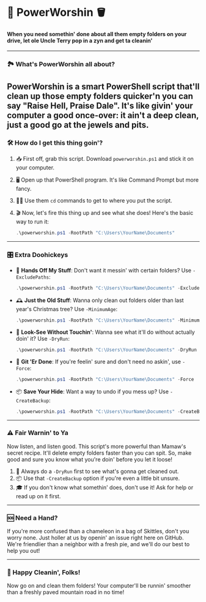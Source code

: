 # 🧹 PowerWorshin 🪣

#### When you need somethin' done about all them empty folders on your drive, let ole Uncle Terry pop in a zyn and get ta cleanin'

---

### 🏞️ What's PowerWorshin all about?

PowerWorshin is a smart PowerShell script that'll clean up those empty folders quicker'n you can say "Raise Hell, Praise Dale". It's like givin' your computer a good once-over: it ain't a deep clean, just a good go at the jewels and pits. 
---

### 🛠️ How do I get this thing goin'?

1. 📥 First off, grab this script. Download `powerworshin.ps1` and stick it on your computer.

2. 🖥️ Open up that PowerShell program. It's like Command Prompt but more fancy.

3. 🚶‍♂️ Use them `cd` commands to get to where you put the script.

4. 🎬 Now, let's fire this thing up and see what she does! Here's the basic way to run it:

   ```powershell
   .\powerworshin.ps1 -RootPath "C:\Users\YourName\Documents"
   ```

---

### 🎛️ Extra Doohickeys

- 🚫 **Hands Off My Stuff**: Don't want it messin' with certain folders? Use `-ExcludePaths`:
  ```powershell
  .\powerworshin.ps1 -RootPath "C:\Users\YourName\Documents" -ExcludePaths "C:\Users\YourName\Documents\KeepThisOne"
  ```

- 🕰️ **Just the Old Stuff**: Wanna only clean out folders older than last year's Christmas tree? Use `-MinimumAge`:
  ```powershell
  .\powerworshin.ps1 -RootPath "C:\Users\YourName\Documents" -MinimumAge 30
  ```

- 🧪 **Look-See Without Touchin'**: Wanna see what it'll do without actually doin' it? Use `-DryRun`:
  ```powershell
  .\powerworshin.ps1 -RootPath "C:\Users\YourName\Documents" -DryRun
  ```

- 💪 **Git 'Er Done**: If you're feelin' sure and don't need no askin', use `-Force`:
  ```powershell
  .\powerworshin.ps1 -RootPath "C:\Users\YourName\Documents" -Force
  ```

- 📦 **Save Your Hide**: Want a way to undo if you mess up? Use `-CreateBackup`:
  ```powershell
  .\powerworshin.ps1 -RootPath "C:\Users\YourName\Documents" -CreateBackup
  ```

---

### ⚠️ Fair Warnin' to Ya

Now listen, and listen good. This script's more powerful than Mamaw's secret recipe. It'll delete empty folders faster than you can spit. So, make good and sure you know what you're doin' before you let it loose!

1. 🧪 Always do a `-DryRun` first to see what's gonna get cleaned out.
2. 📦 Use that `-CreateBackup` option if you're even a little bit unsure.
3. 🎓 If you don't know what somethin' does, don't use it! Ask for help or read up on it first.

---

### 🆘 Need a Hand?

If you're more confused than a chameleon in a bag of Skittles, don't you worry none. Just holler at us by openin' an issue right here on GitHub. We're friendlier than a neighbor with a fresh pie, and we'll do our best to help you out!

---

### 🍎 Happy Cleanin', Folks!

Now go on and clean them folders! Your computer'll be runnin' smoother than a freshly paved mountain road in no time!